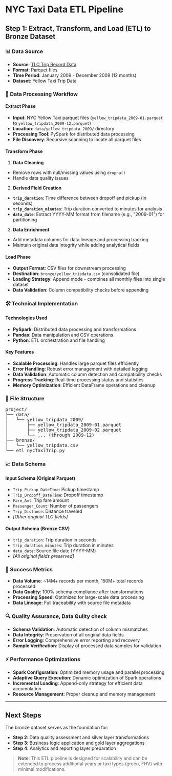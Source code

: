 # NYC Taxi Data ETL Pipeline

## Step 1: Extract, Transform, and Load (ETL) to Bronze Dataset

### 📊 Data Source
- **Source**: [TLC Trip Record Data](https://www.nyc.gov/site/tlc/about/tlc-trip-record-data.page)
- **Format**: Parquet files
- **Time Period**: January 2009 - December 2009 (12 months)
- **Dataset**: Yellow Taxi Trip Data

### 🔄 Data Processing Workflow

#### **Extract Phase**
- **Input**: NYC Yellow Taxi parquet files (`yellow_tripdata_2009-01.parquet` to `yellow_tripdata_2009-12.parquet`)
- **Location**: `data/yellow_tripdata_2009/` directory
- **Processing Tool**: PySpark for distributed data processing
- **File Discovery**: Recursive scanning to locate all parquet files


#### **Transform Phase**
1. **Data Cleaning**
  - Remove rows with null/missing values using `dropna()`
  - Handle data quality issues

  2. **Derived Field Creation**
  - **`trip_duration`**: Time difference between dropoff and pickup (in seconds)
  - **`trip_duration_minutes`**: Trip duration converted to minutes for analysis
  - **`data_date`**: Extract YYYY-MM format from filename (e.g., "2009-01") for partitioning

  3. **Data Enrichment**
  - Add metadata columns for data lineage and processing tracking
  - Maintain original data integrity while adding analytical fields

  #### **Load Phase**
- **Output Format**: CSV files for downstream processing
- **Destination**: `bronze/yellow_tripdata.csv` (consolidated file)
- **Loading Strategy**: Append mode - combines all monthly files into single dataset
- **Data Validation**: Column compatibility checks before appending

### 🛠️ Technical Implementation
#### **Technologies Used**
- **PySpark**: Distributed data processing and transformations
- **Pandas**: Data manipulation and CSV operations
- **Python**: ETL orchestration and file handling

#### **Key Features**
- **Scalable Processing**: Handles large parquet files efficiently
- **Error Handling**: Robust error management with detailed logging
- **Data Validation**: Automatic column detection and compatibility checks
- **Progress Tracking**: Real-time processing status and statistics
- **Memory Optimization**: Efficient DataFrame operations and cleanup

### 📁 File Structure
<pre>
project/
├── data/
│   └── yellow_tripdata_2009/
│       ├── yellow_tripdata_2009-01.parquet
│       ├── yellow_tripdata_2009-02.parquet
│       └── ... (through 2009-12)
├── bronze/
│   └── yellow_tripdata.csv
└── etl_nycTaxiTrip.py
</pre>

### 📈 Data Schema

#### **Input Schema** (Original Parquet)
- `Trip_Pickup_DateTime`: Pickup timestamp
- `Trip_Dropoff_DateTime`: Dropoff timestamp
- `Fare_Amt`: Trip fare amount
- `Passenger_Count`: Number of passengers
- `Trip_Distance`: Distance traveled
- *[Other original TLC fields]*

#### **Output Schema** (Bronze CSV)
- `trip_duration`: Trip duration in seconds
- `trip_duration_minutes`: Trip duration in minutes
- `data_date`: Source file date (YYYY-MM)
- *[All original fields preserved]*

### 🎯 Success Metrics
- **Data Volume**: ~14M+ records per month, 150M+ total records processed
- **Data Quality**: 100% schema compliance after transformations
- **Processing Speed**: Optimized for large-scale data processing
- **Data Lineage**: Full traceability with source file metadata

### 🔍 Quality Assurance, Data Qulity check
- **Schema Validation**: Automatic detection of column mismatches
- **Data Integrity**: Preservation of all original data fields
- **Error Logging**: Comprehensive error reporting and recovery
- **Sample Verification**: Display of processed data samples for validation

### ⚡ Performance Optimizations
- **Spark Configuration**: Optimized memory usage and parallel processing
- **Adaptive Query Execution**: Dynamic optimization of Spark operations
- **Incremental Loading**: Append-only strategy for efficient data accumulation
- **Resource Management**: Proper cleanup and memory management

---

## Next Steps
The bronze dataset serves as the foundation for:
- **Step 2**: Data quality assessment and silver layer transformations
- **Step 3**: Business logic application and gold layer aggregations
- **Step 4**: Analytics and reporting layer preparation

> **Note**: This ETL pipeline is designed for scalability and can be extended to process additional years or taxi types (green, FHV) with minimal modifications.

